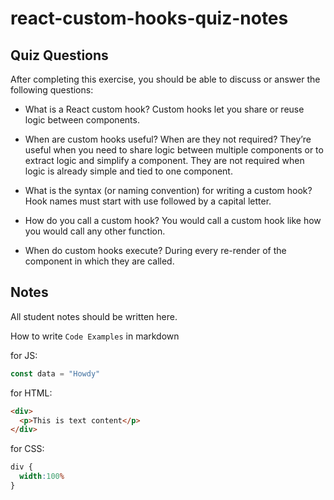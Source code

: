 # react-custom-hooks-quiz-notes

## Quiz Questions

After completing this exercise, you should be able to discuss or answer the following questions:

- What is a React custom hook?
Custom hooks let you share or reuse logic between components.

- When are custom hooks useful? When are they not required?
They’re useful when you need to share logic between multiple components or to extract logic and simplify a component.
They are not required when logic is already simple and tied to one component.

- What is the syntax (or naming convention) for writing a custom hook?
Hook names must start with use followed by a capital letter.

- How do you call a custom hook?
You would call a custom hook like how you would call any other function.

- When do custom hooks execute?
During every re-render of the component in which they are called.

## Notes

All student notes should be written here.


How to write `Code Examples` in markdown

for JS:
```javascript
const data = "Howdy"
```

for HTML:
```html
<div>
  <p>This is text content</p>
</div>
```

for CSS:
```css
div {
  width:100%
}
```
